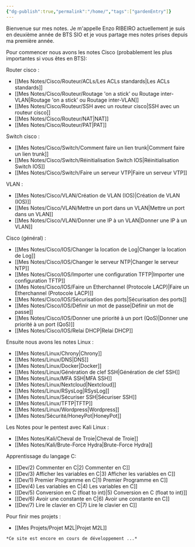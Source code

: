 ```yaml
---
{"dg-publish":true,"permalink":"/home/","tags":["gardenEntry"]}
---
```



Bienvenue sur mes notes. Je m'appelle Enzo RIBEIRO actuellement je suis en deuxième année de BTS SIO et je vous partage mes notes prises depuis ma première année. 

Pour commencer nous avons les notes Cisco (probablement les plus importantes si vous êtes en BTS): 

Router cisco :
- [[Mes Notes/Cisco/Routeur/ACLs/Les ACLs standards\|Les ACLs standards]]
- [[Mes Notes/Cisco/Routeur/Routage 'on a stick' ou Routage inter-VLAN\|Routage 'on a stick' ou Routage inter-VLAN]]
- [[Mes Notes/Cisco/Routeur/SSH avec un routeur cisco\|SSH avec un routeur cisco]]
- [[Mes Notes/Cisco/Routeur/NAT\|NAT]]
- [[Mes Notes/Cisco/Routeur/PAT\|PAT]]

Switch cisco :
- [[Mes Notes/Cisco/Switch/Comment faire un lien trunk\|Comment faire un lien trunk]]
- [[Mes Notes/Cisco/Switch/Réinitialisation Switch IOS\|Réinitialisation Switch IOS]]
- [[Mes Notes/Cisco/Switch/Faire un serveur VTP\|Faire un serveur VTP]]

VLAN : 
- [[Mes Notes/Cisco/VLAN/Création de VLAN (IOS)\|Création de VLAN (IOS)]]
- [[Mes Notes/Cisco/VLAN/Mettre un port dans un VLAN\|Mettre un port dans un VLAN]]
- [[Mes Notes/Cisco/VLAN/Donner une IP à un VLAN\|Donner une IP à un VLAN]]

Cisco (général) :
- [[Mes Notes/Cisco/IOS/Changer la location de Log\|Changer la location de Log]]
- [[Mes Notes/Cisco/IOS/Changer le serveur NTP\|Changer le serveur NTP]]
- [[Mes Notes/Cisco/IOS/Importer une configuration TFTP\|Importer une configuration TFTP]]
- [[Mes Notes/Cisco/IOS/Faire un Etherchannel (Protocole LACP)\|Faire un Etherchannel (Protocole LACP)]]
- [[Mes Notes/Cisco/IOS/Sécurisation des ports\|Sécurisation des ports]]
- [[Mes Notes/Cisco/IOS/Définir un mot de passe\|Définir un mot de passe]]
- [[Mes Notes/Cisco/IOS/Donner une priorité à un port (QoS)\|Donner une priorité à un port (QoS)]]
- [[Mes Notes/Cisco/IOS/Relai DHCP\|Relai DHCP]]


Ensuite nous avons les notes Linux :
- [[Mes Notes/Linux/Chrony\|Chrony]]
- [[Mes Notes/Linux/DNS\|DNS]]
- [[Mes Notes/Linux/Docker\|Docker]]
- [[Mes Notes/Linux/Génération de clef SSH\|Génération de clef SSH]]
- [[Mes Notes/Linux/MFA SSH\|MFA SSH]]
- [[Mes Notes/Linux/Nextcloud\|Nextcloud]]
- [[Mes Notes/Linux/RSysLog\|RSysLog]]
- [[Mes Notes/Linux/Sécuriser SSH\|Sécuriser SSH]]
- [[Mes Notes/Linux/TFTP\|TFTP]]
- [[Mes Notes/Linux/Wordpress\|Wordpress]]
- [[Mes Notes/Sécurité/HoneyPot\|HoneyPot]]

Les Notes pour le pentest avec Kali Linux :
- [[Mes Notes/Kali/Cheval de Troie\|Cheval de Troie]]
- [[Mes Notes/Kali/Brute-Force Hydra\|Brute-Force Hydra]]

Apprentissage du langage C:
- [[Dev/2) Commenter en C\|2) Commenter en C]]
- [[Dev/3) Afficher les variables en C\|3) Afficher les variables en C]]
- [[Dev/1) Premier Programme en C\|1) Premier Programme en C]]
- [[Dev/4) Les variables en C\|4) Les variables en C]]
- [[Dev/5) Conversion en C (float to int)\|5) Conversion en C (float to int)]]
- [[Dev/6) Avoir une constante en C\|6) Avoir une constante en C]]
- [[Dev/7) Lire le clavier en C\|7) Lire le clavier en C]]

Pour finir mes projets :
- [[Mes Projets/Projet M2L\|Projet M2L]]

```Markdown
*Ce site est encore en cours de développement ...*
```